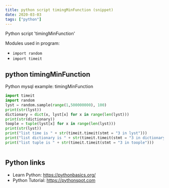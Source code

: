 ```yaml
---
title: python script timingMinFunction (snippet)
date: 2020-03-03
tags: ["python"]
---
```

Python script 'timingMinFunction'


Modules used in program: 
* `import random`
* `import timeit`

## python timingMinFunction

Python mysql example: timingMinFunction

```python
import timeit
import random
lyst = random.sample(range(1,500000000), 100)
print(str(lyst))
dictionary = dict(x, lyst[x] for x in range(len(lyst)))
print(str(dictionary))
toople = tuple(lyst[x] for x in range(len(lyst)))
print(str(lyst))
print("list time is " + str(timeit.timeit(stmt = "3 in lyst")))
print("list dictionary is " + str(timeit.timeit(stmt = "3 in dictionary.keys")))
print("list tuple is " + str(timeit.timeit(stmt = "3 in toople")))



```

## Python links

- Learn Python: https://pythonbasics.org/
- Python Tutorial: https://pythonspot.com
